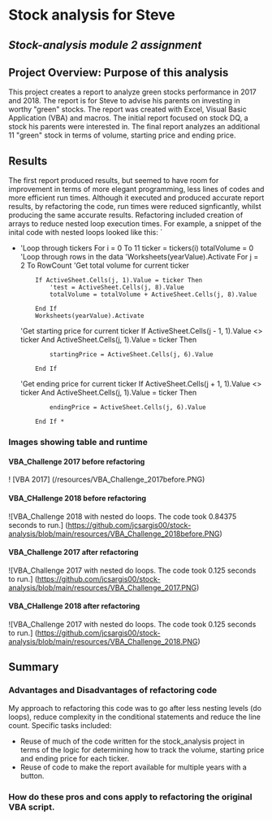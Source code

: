 # Stock analysis for Steve
## *Stock-analysis module 2 assignment*
## Project Overview: Purpose of this analysis
This project creates a report to analyze green stocks performance in 2017 and 2018.  The report is for Steve to advise his parents on investing in worthy "green" stocks.  The report was created with Excel, Visual Basic Application (VBA) and macros.  The initial report focused on stock DQ, a stock his parents were interested in. The final report analyzes an additional 11 "green" stock in terms of volume, starting price and ending price.
## Results
The first report produced results, but seemed to have room for improvement in terms of more elegant programming,
less lines of  codes and more efficient run times.  Although it executed and produced accurate report results, by refactoring the code, run times were reduced signficantly, whilst producing the same accurate results.
Refactoring included creation of arrays to reduce nested loop execution times.   For example, a snippet of the inital code with nested loops looked like this:
`
*  'Loop through tickers
   For i = 0 To 11
       ticker = tickers(i)
       totalVolume = 0
       'Loop through rows in the data
       'Worksheets(yearValue).Activate
        For j = 2 To RowCount
    'Get total volume for current ticker

           If ActiveSheet.Cells(j, 1).Value = ticker Then
               'test = ActiveSheet.Cells(j, 8).Value
               totalVolume = totalVolume + ActiveSheet.Cells(j, 8).Value

           End If
           Worksheets(yearValue).Activate
    'Get starting price for current ticker
           If ActiveSheet.Cells(j - 1, 1).Value <> ticker And ActiveSheet.Cells(j, 1).Value = ticker Then

               startingPrice = ActiveSheet.Cells(j, 6).Value

           End If

    'Get ending price for current ticker
           If ActiveSheet.Cells(j + 1, 1).Value <> ticker And ActiveSheet.Cells(j, 1).Value = ticker Then

               endingPrice = ActiveSheet.Cells(j, 6).Value

           End If *


### Images showing table and runtime
#### VBA_Challenge 2017 before refactoring

! [VBA 2017] (/resources/VBA_Challenge_2017before.PNG)
#### VBA_CHallenge 2018 before refactoring
![VBA_Challenge 2018 with nested do loops.  The code took 0.84375 seconds to run.] (https://github.com/jcsargis00/stock-analysis/blob/main/resources/VBA_Challenge_2018before.PNG)
#### VBA_Challenge 2017 after refactoring
![VBA_Challenge 2017 with nested do loops.  The code took 0.125 seconds to run.] (https://github.com/jcsargis00/stock-analysis/blob/main/resources/VBA_Challenge_2017.PNG)
#### VBA_CHallenge 2018 after refactoring 
![VBA_Challenge 2017 with nested do loops.  The code took 0.125 seconds to run.] (https://github.com/jcsargis00/stock-analysis/blob/main/resources/VBA_Challenge_2018.PNG)
## Summary
### Advantages and Disadvantages of refactoring code
My approach to refactoring this code was to go after less nesting levels (do loops), reduce complexity in the conditional statements and reduce the line count.  Specific tasks included:
*  Reuse of much of the code written for the stock_analysis project in terms of the logic for determining how to track the volume, starting price and ending price for each ticker. 
* Reuse of code to make the report available for multiple years with a button.

### How do these pros and cons apply to refactoring the original VBA script.

